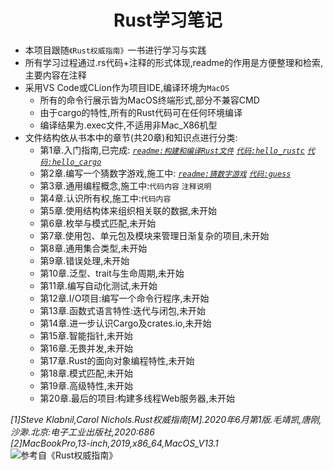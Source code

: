 <div align="center">

# **Rust学习笔记**</div>

* 本项目跟随`《Rust权威指南》`一书进行学习与实践<br>
* 所有学习过程通过.rs代码+注释的形式体现,readme的作用是方便整理和检索,主要内容在注释<br>
* 采用VS Code或CLion作为项目IDE,编译环境为`MacOS`<br>
    * 所有的命令行展示皆为MacOS终端形式,部分不兼容CMD<br>
    * 由于cargo的特性,所有的Rust代码可在任何环境编译<br>
    * 编译结果为.exec文件,不适用非Mac\_X86机型<br>
* 文件结构依从书本中的章节(共20章)和知识点进行分类:
    * 第1章.入门指南,已完成:  [_`readme:构建和编译Rust文件`_](https://github.com/SuperPrintf/Rust_Study/tree/main/1.build#构建和编译rust文件) [_`代码:hello_rustc`_](https://github.com/SuperPrintf/Rust_Study/tree/main/1.build/hello_rustc/hello.rs)  [_`代码:hello_cargo`_](https://github.com/SuperPrintf/Rust_Study/blob/main/1.build/hello_cargo/src/main.rs) <br>
    * 第2章.编写一个猜数字游戏,施工中: [_`readme:猜数字游戏`_](https://github.com/SuperPrintf/Rust_Study/tree/main/2.initial#猜数字游戏)  [_`代码:guess`_](https://github.com/SuperPrintf/Rust_Study/blob/main/2.initial/guess/src/main.rs) <br>
    * 第3章.通用编程概念,施工中:`代码内容` `注释说明`<br>
    * 第4章.认识所有权,施工中:`代码内容`<br>
    * 第5章.使用结构体来组织相关联的数据,未开始<br>
    * 第6章.枚举与模式匹配,未开始<br>
    * 第7章.使用包、单元包及模块来管理日渐复杂的项目,未开始<br>
    * 第8章.通用集合类型,未开始<br>
    * 第9章.错误处理,未开始<br>
    * 第10章.泛型、trait与生命周期,未开始<br>
    * 第11章.编写自动化测试,未开始<br>
    * 第12章.I/O项目:编写一个命令行程序,未开始<br>
    * 第13章.函数式语言特性:迭代与闭包,未开始<br>
    * 第14章.进一步认识Cargo及crates.io,未开始<br>
    * 第15章.智能指针,未开始<br>
    * 第16章.无畏并发,未开始<br>
    * 第17章.Rust的面向对象编程特性,未开始<br>
    * 第18章.模式匹配,未开始<br>
    * 第19章.高级特性,未开始<br>
    * 第20章.最后的项目:构建多线程Web服务器,未开始<br>

_[1]Steve Klabnil,Carol Nichols.Rust权威指南[M].2020年6月第1版.毛靖凯,唐刚,沙渺.北京:电子工业出版社,2020:686_<br>
_[2]MacBookPro,13-inch,2019,x86\_64,MacOS\_V13.1_ <br>
![参考自《Rust权威指南》](https://p.ipic.vip/b2631r.jpg "《Rust权威指南》封面")
